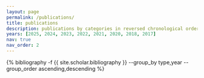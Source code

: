 ```yaml
---
layout: page
permalink: /publications/
title: publications
description: publications by categories in reversed chronological order. generated by jekyll-scholar.<br> note&#58 * indicates equal contributions. † indicates that the author ordering is alphabetical.
years: [2025, 2024, 2023, 2022, 2021, 2020, 2018, 2017]
nav: true
nav_order: 2
---
```


<!-- _pages/publications.md -->
<div class="publications">

{% bibliography -f {{ site.scholar.bibliography }} --group_by type,year --group_order ascending,descending %}

</div>
